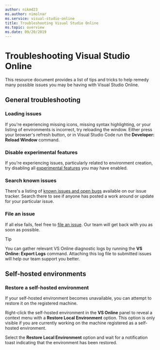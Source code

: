 ```yaml
---
author: nikmd23
ms.author: nimolnar
ms.service: visual-studio-online
title: Troubleshooting Visual Studio Online
ms.topic: overview
ms.date: 09/20/2019
---
```


# Troubleshooting Visual Studio Online

This resource document provides a list of tips and tricks to help remedy many possible issues you may be having with Visual Studio Online.

## General troubleshooting

### Loading issues

If you're experiencing missing icons, missing syntax highlighting, or your listing of environments is incorrect, try reloading the window. Either press your browser's refresh button, or in Visual Studio Code run the **Developer: Reload Window** command.

### Disable experimental features

If you're experiencing issues, particularly related to environment creation, try disabling all [experimental features](../reference/configuring.md#experimental-features) you may have enabled.

### Search known issues

There's a listing of [known issues and open bugs](https://github.com/MicrosoftDocs/vsonline/labels/bug) available on our issue tracker. Search there to see if anyone has posted a work around or update for your particular issue.

### File an issue

If all else fails, feel free to [file an issue](https://github.com/MicrosoftDocs/vsonline/issues/new). Our team will get back with you as soon as possible.

> [!TIP]
> You can gather relevant VS Online diagnostic logs by running the **VS Online: Export Logs** command. Attaching this log file to submitted issues will help our team support you better.

## Self-hosted environments

### Restore a self-hosted environment

If your self-hosted environment becomes unavailable, you can attempt to restore it on the registered machine. 

Right-click the self-hosted environment in the **VS Online** panel to reveal a context menu with a **Restore Local Environment** option. This option is only visible if you are currently working on the machine registered as a self-hosted environment.

Select the **Restore Local Environment** option and wait for a notification toast indicating that the environment has been restored.